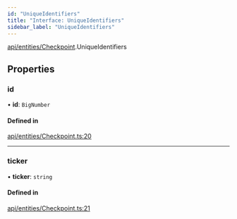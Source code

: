 ```yaml
---
id: "UniqueIdentifiers"
title: "Interface: UniqueIdentifiers"
sidebar_label: "UniqueIdentifiers"
---
```


[api/entities/Checkpoint](../../../../../modules/API/Entities/Checkpoint/Checkpoint.md).UniqueIdentifiers

## Properties

### id

• **id**: `BigNumber`

#### Defined in

[api/entities/Checkpoint.ts:20](https://github.com/PolymeshAssociation/polymesh-sdk/blob/fedc4714f/src/api/entities/Checkpoint.ts#L20)

___

### ticker

• **ticker**: `string`

#### Defined in

[api/entities/Checkpoint.ts:21](https://github.com/PolymeshAssociation/polymesh-sdk/blob/fedc4714f/src/api/entities/Checkpoint.ts#L21)
